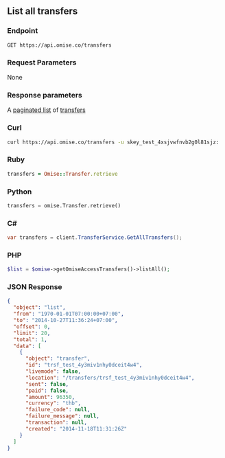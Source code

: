 ## List all transfers

### Endpoint

```
GET https://api.omise.co/transfers
```

### Request Parameters

None

### Response parameters
A [paginated list](/api/pagination) of [transfers](/api/transfers#the-transfer-object)

### Curl

```sh
curl https://api.omise.co/transfers -u skey_test_4xsjvwfnvb2g0l81sjz:
```

### Ruby

```ruby
transfers = Omise::Transfer.retrieve
```

### Python

```python
transfers = omise.Transfer.retrieve()
```

### C&#35;

```c#
var transfers = client.TransferService.GetAllTransfers();
```

### PHP

```php
$list = $omise->getOmiseAccessTransfers()->listAll();
```

### JSON Response

```json
{
  "object": "list",
  "from": "1970-01-01T07:00:00+07:00",
  "to": "2014-10-27T11:36:24+07:00",
  "offset": 0,
  "limit": 20,
  "total": 1,
  "data": [
    {
      "object": "transfer",
      "id": "trsf_test_4y3miv1nhy0dceit4w4",
      "livemode": false,
      "location": "/transfers/trsf_test_4y3miv1nhy0dceit4w4",
      "sent": false,
      "paid": false,
      "amount": 96350,
      "currency": "thb",
      "failure_code": null,
      "failure_message": null,
      "transaction": null,
      "created": "2014-11-18T11:31:26Z"
    }
  ]
}
```
